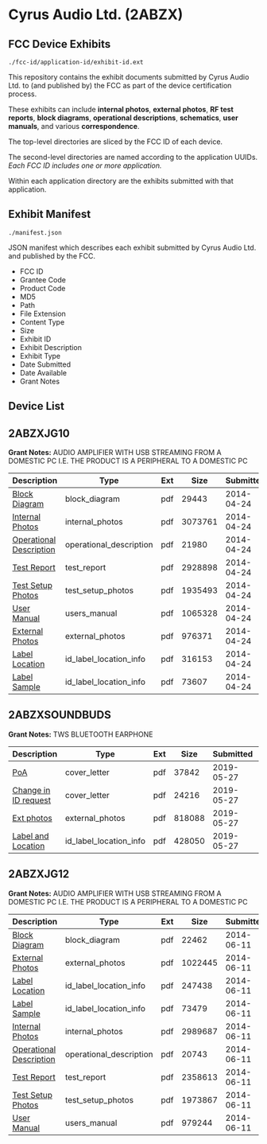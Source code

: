 # Cyrus Audio Ltd. (2ABZX)
## FCC Device Exhibits

```
./fcc-id/application-id/exhibit-id.ext
```

This repository contains the exhibit documents submitted by Cyrus Audio Ltd. to (and published by) the FCC as part of the device certification process.

These exhibits can include **internal photos**, **external photos**, **RF test reports**, **block diagrams**, **operational descriptions**, **schematics**, **user manuals**, and various **correspondence**.

The top-level directories are sliced by the FCC ID of each device.

The second-level directories are named according to the application UUIDs. *Each FCC ID includes one or more application.*

Within each application directory are the exhibits submitted with that application. 

## Exhibit Manifest

```
./manifest.json
```

JSON manifest which describes each exhibit submitted by Cyrus Audio Ltd. and published by the FCC.

- FCC ID
- Grantee Code
- Product Code
- MD5
- Path
- File Extension
- Content Type
- Size
- Exhibit ID
- Exhibit Description
- Exhibit Type
- Date Submitted
- Date Available
- Grant Notes

## Device List
## 2ABZXJG10
**Grant Notes:** AUDIO AMPLIFIER WITH USB STREAMING FROM A DOMESTIC PC I.E. THE PRODUCT IS A PERIPHERAL TO A DOMESTIC PC

| Description | Type | Ext | Size | Submitted | Available |
| ----------- | ---- | --- | ---- | --------- | --------- |
| [Block Diagram](2ABZXJG10/59b9ea7e6696613d578f471211396643/2250411.pdf) | block_diagram | pdf | 29443 | 2014-04-24 | 2014-04-24 |
| [Internal Photos](2ABZXJG10/59b9ea7e6696613d578f471211396643/2250413.pdf) | internal_photos | pdf | 3073761 | 2014-04-24 | 2014-04-24 |
| [Operational Description](2ABZXJG10/59b9ea7e6696613d578f471211396643/2250416.pdf) | operational_description | pdf | 21980 | 2014-04-24 | 2014-04-24 |
| [Test Report](2ABZXJG10/59b9ea7e6696613d578f471211396643/2250417.pdf) | test_report | pdf | 2928898 | 2014-04-24 | 2014-04-24 |
| [Test Setup Photos](2ABZXJG10/59b9ea7e6696613d578f471211396643/2250418.pdf) | test_setup_photos | pdf | 1935493 | 2014-04-24 | 2014-04-24 |
| [User Manual](2ABZXJG10/59b9ea7e6696613d578f471211396643/2250419.pdf) | users_manual | pdf | 1065328 | 2014-04-24 | 2014-04-24 |
| [External Photos](2ABZXJG10/59b9ea7e6696613d578f471211396643/2250412.pdf) | external_photos | pdf | 976371 | 2014-04-24 | 2014-04-24 |
| [Label Location](2ABZXJG10/59b9ea7e6696613d578f471211396643/2250414.pdf) | id_label_location_info | pdf | 316153 | 2014-04-24 | 2014-04-24 |
| [Label Sample](2ABZXJG10/59b9ea7e6696613d578f471211396643/2250415.pdf) | id_label_location_info | pdf | 73607 | 2014-04-24 | 2014-04-24 |
## 2ABZXSOUNDBUDS
**Grant Notes:** TWS BLUETOOTH EARPHONE

| Description | Type | Ext | Size | Submitted | Available |
| ----------- | ---- | --- | ---- | --------- | --------- |
| [PoA](2ABZXSOUNDBUDS/170c9f82cc133ca09c36c5cdb7d21711/4295002.pdf) | cover_letter | pdf | 37842 | 2019-05-27 | 2019-05-27 |
| [Change in ID request](2ABZXSOUNDBUDS/170c9f82cc133ca09c36c5cdb7d21711/4295003.pdf) | cover_letter | pdf | 24216 | 2019-05-27 | 2019-05-27 |
| [Ext photos](2ABZXSOUNDBUDS/170c9f82cc133ca09c36c5cdb7d21711/4295000.pdf) | external_photos | pdf | 818088 | 2019-05-27 | 2019-05-27 |
| [Label and Location](2ABZXSOUNDBUDS/170c9f82cc133ca09c36c5cdb7d21711/4295001.pdf) | id_label_location_info | pdf | 428050 | 2019-05-27 | 2019-05-27 |
## 2ABZXJG12
**Grant Notes:** AUDIO AMPLIFIER WITH USB STREAMING FROM A DOMESTIC PC I.E. THE PRODUCT IS A PERIPHERAL TO A DOMESTIC PC

| Description | Type | Ext | Size | Submitted | Available |
| ----------- | ---- | --- | ---- | --------- | --------- |
| [Block Diagram](2ABZXJG12/d04c898e3fd889091da25a2887356f7d/2291966.pdf) | block_diagram | pdf | 22462 | 2014-06-11 | 2014-06-11 |
| [External Photos](2ABZXJG12/d04c898e3fd889091da25a2887356f7d/2291967.pdf) | external_photos | pdf | 1022445 | 2014-06-11 | 2014-06-11 |
| [Label Location](2ABZXJG12/d04c898e3fd889091da25a2887356f7d/2291969.pdf) | id_label_location_info | pdf | 247438 | 2014-06-11 | 2014-06-11 |
| [Label Sample](2ABZXJG12/d04c898e3fd889091da25a2887356f7d/2291970.pdf) | id_label_location_info | pdf | 73479 | 2014-06-11 | 2014-06-11 |
| [Internal Photos](2ABZXJG12/d04c898e3fd889091da25a2887356f7d/2291968.pdf) | internal_photos | pdf | 2989687 | 2014-06-11 | 2014-06-11 |
| [Operational Description](2ABZXJG12/d04c898e3fd889091da25a2887356f7d/2291971.pdf) | operational_description | pdf | 20743 | 2014-06-11 | 2014-06-11 |
| [Test Report](2ABZXJG12/d04c898e3fd889091da25a2887356f7d/2291972.pdf) | test_report | pdf | 2358613 | 2014-06-11 | 2014-06-11 |
| [Test Setup Photos](2ABZXJG12/d04c898e3fd889091da25a2887356f7d/2291973.pdf) | test_setup_photos | pdf | 1973867 | 2014-06-11 | 2014-06-11 |
| [User Manual](2ABZXJG12/d04c898e3fd889091da25a2887356f7d/2291974.pdf) | users_manual | pdf | 979244 | 2014-06-11 | 2014-06-11 |
